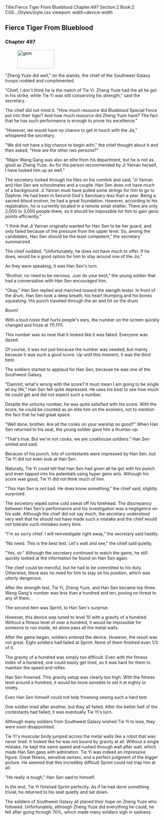Title:Fierce Tiger From Blueblood 
Chapter:497 
Section:2 
Book:2 
CSS:../Styles/style.css 
viewport: width=device-width
  
## Fierce Tiger From Blueblood
### Chapter 497 
<figure>
	<img src="../Images/gem.gif" alt="gem" id="gem" width="120" height="60" />
</figure>
  

  
  "Zheng Yuze did well," on the stands, the chief of the Southwest Galaxy troops nodded and complimented.

"Chief, I don't think he is the match of Tie Yi. Zheng Yuze had the all he got in his strike, while Tie Yi was still conserving his strength," said the secretary.

The chief did not mind it. "How much resource did Blueblood Special Force put into their tiger? And how much resource did Zheng Yuze have? The fact that he has such performance is enough to prove his excellence."

"However, we would have no chance to get in touch with the Jis," whispered the secretary.

"We did not have a big chance to begin with." the chief thought about it and then asked, "How are the other two persons?"

"Major Wang Gang was also an elite from his department, but he is not as good as Zheng Yuze. As for the person recommended by Ji Yanran herself, I have looked him up as well."

The secretary looked through his files on his comlink and said, "Ji Yanran and Han Sen are schoolmates and a couple. Han Sen does not have much of a background. Ji Yanran must have pulled some strings for him to go to Daphne. He had been in Second God's Sanctuary less than a year. Being a sacred-blood evolver, he had a great foundation. However, according to his registration, he is currently located in a remote small shelter. There are only 2,000 to 3,000 people there, so it should be impossible for him to gain geno points efficiently."

"I think that Ji Yanran originally wanted for Han Sen to be her guard, and only failed because of the pressure from the upper level. So, among the candidates, Han Sen should be the least competent," the secretary summarized.

The chief nodded. "Unfortunately, he does not have much to offer. If he does, would be a good option for him to stay around one of the Jis."

As they were speaking, it was Han Sen's turn.

"Brother, no need to be nervous. Just do your best," the young soldier that had a conversation with Han Sen encouraged him.

"Okay," Han Sen replied and marched toward the stength tester. In front of the drum, Han Sen took a deep breath, his heart thumping and his bones squeaking. His punch traveled through the air and hit on the drum.

Boom!

With a loud noise that hurts people's ears, the number on the screen quickly changed and froze at 111.1111.

This number was so neat that it looked like it was faked. Everyone was dazed.

Of course, it was not just because the number was needed, but mainly because it was such a good score. Up until this moment, it was the third best.

The soldiers started to applaud for Han Sen, because he was one of the Southwest Galaxy.

"Dammit, what's wrong with the score? It must mean I am going to be single all my life," Han Sen felt quite depressed. He uses his best to see how much he could get and did not expect such a number.

Despite the unlucky number, he was quite satisfied with his score. With the score, he could be counted as an elite him on the evolvers, not to mention the fact that he had great space.

"Well done, brother. Are all the cooks on your warship so good?" When Han Sen returned to his seat, the young soldier gave him a thumbs-up.

"That's true. But we're not cooks, we are cookhouse soldiers." Han Sen smiled and said.

Because of his punch, lots of contestants were impressed by Han Sen, but Tie Yi did not even look at Han Sen.

Naturally, Tie Yi could tell that Han Sen had given all he got with his punch and even tapped into his potentials using hyper geno arts. Although his score was good, Tie Yi did not think much of him.

"This Han Sen is not bad. He does know something," the chief said, slightly surprised.

The secretary wiped some cold sweat off his forehead. The discrepancy between Han Sen's performance and his investigation was a negligence on his side. Although the chief did not say much, the secretary understood very well that he should not have made such a mistake and the chief would not tolerate such mistakes every time.

"I'm so sorry chief. I will reinvestigate right away," the secretary said hastily.

"No need. This is the best test. Let's wait and see," the chief said quietly.

"Yes, sir." Although the secretary continued to watch the game, he still quickly looked at the information he found on Han Sen again.

The chief could be merciful, but he had to be committed to his duty. Otherwise, there was no need for him to stay on his position, which was utterly dangerous.

After the strength test, Tie Yi, Zheng Yuze, and Han Sen became top three. Wang Gang's number was less than a hundred and ten, posing no threat to any of them.

The second item was Sprint, to Han Sen's surprise.

However, this device was tuned to level 10 with a gravity of a hundred. Without a fitness level of over a hundred, it would be impossible for someone to run inside, let alone pass all the metal walls.

After the game began, soldiers entered the device. However, the result was not great. Eight soldiers had failed at Sprint. None of them finished even 1/3 of it.

The gravity of a hundred was simply too difficult. Even with the fitness index of a hundred, one could easily get tired, so it was hard for them to maintain the speed and reflex.

Han Sen frowned. This gravity setup was clearly too high. With the fitness level around a hundred, it would be more sensible to set it at eighty or ninety.

Even Han Sen himself could not help frowning seeing such a hard test.

One soldier tried after another, but they all failed. After the better half of the contestants had failed, it was eventually Tie Yi's turn.

Although many soldiers from Southwest Galaxy wished Tie Yi to lose, they were soon disappointed.

Tie Yi's muscular body jumped across the metal walls like a robot that was never tired. It looked like he was not bound by gravity at all. Without a single mistake, he kept the same speed and rushed through wall after wall, which made Han Sen gasp with admiration. Tie Yi was indeed an impressive figure. Great fitness, sensitive senses, and a perfect judgment of the bigger picture. He seemed that this incredibly difficult Sprint could not trap him at all.

"He really is tough," Han Sen said to himself.

In the end, Tie Yi finished Sprint perfectly. As if he had done something trivial, he returned to his seat quietly and sat down.

The soldiers of Southwest Galaxy all placed their hope on Zheng Yuze who followed. Unfortunately, although Zheng Yuze did everything he could, he fell after going through 70%, which made many soldiers sigh in sadness.
